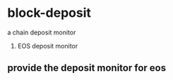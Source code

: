 # block-deposit
a chain deposit monitor

1. EOS deposit monitor
 ## provide the deposit monitor for eos
